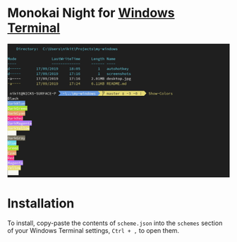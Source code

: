 # Monokai Night for [Windows Terminal](https://github.com/Microsoft/Terminal)

![screenshot of this theme](./resources/screenshot.jpg)

# Installation

To install, copy-paste the contents of `scheme.json` into the `schemes` section of your Windows Terminal
settings, `Ctrl + ,` to open them.
